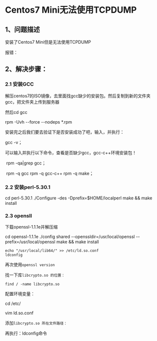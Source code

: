 # Centos7 Mini无法使用TCPDUMP

## 1、问题描述

安装了Centos7 Mini但是无法使用TCPDUMP

报错：

## 2、解决步骤：

### 2.1 安装GCC

解压centos7的ISO镜像，去里面找gcc缺少的安装包。然后复制到新的文件夹gcc，把文件夹上传到服务器

然后cd gcc

rpm -Uvh --force --nodeps *.rpm

安装完之后我们要去验证下是否安装成功了吧，输入，并执行：

 gcc  -v；

可以输入并执行以下命令，查看是否缺少gcc，gcc-c++环境安装包！

​     rpm  -qa|grep  gcc；

​     rpm  -q  gcc  rpm  -q  gcc-c++  rpm  -q  make； 

### 2.2 安装perl-5.30.1

 cd perl-5.30.1
./Configure -des -Dprefix=$HOME/localperl
 make && make install

### 2.3 opensll

 下载openssl-1.1.1e并解压缩

 cd openssl-1.1.1e
 ./config shared --openssldir=/usr/local/openssl --prefix=/usr/local/openssl
 make && make install

```
echo "/usr/local/lib64/" >> /etc/ld.so.conf
ldconfig
```

再次使用`openssl version`

找一下库`libcrypto.so 的位置：`

```
find / -name libcrypto.so
```

配置环境变量：

cd /etc/

vim ld.so.conf

添加`libcrypto.so 所在文件路径：`

再执行：ldconfig命令